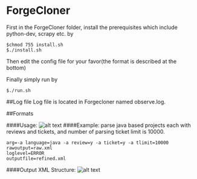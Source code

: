# ForgeCloner

First in the ForgeCloner folder, install the prerequisites which include python-dev, scrapy etc. by
```
$chmod 755 install.sh
$./install.sh
```

Then edit the config file for your favor(the format is described at the bottom)

Finally simply run by
```
$./run.sh
```

##Log file
Log file is located in Forgecloner named observe.log.


##Formats

####Usage:
![alt text](https://github.com/cvendome/ForgeCloner/blob/master/image/usage.png "Usage")
####Example:
parse java based projects each with reviews and tickets, and number of parsing ticket limit is 10000.
```
arg=-a language=java -a review=y -a ticket=y -a tlimit=10000
rawoutput=raw.xml
loglevel=ERROR
outputfile=refined.xml
```

####Output XML Structure:
![alt text](https://github.com/cvendome/ForgeCloner/blob/master/image/xmlformat.png "XmlFormat")



